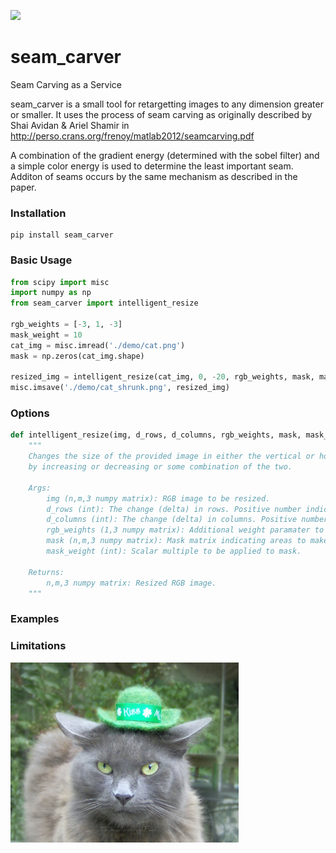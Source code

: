 <p>
  <img src="https://circleci.com/gh/dharness/seam_carving.svg?&style=shield">
</p>

# seam_carver
Seam Carving as a Service

seam_carver is a small tool for retargetting images to any dimension greater or smaller. It uses the process of seam carving as originally described by Shai Avidan & Ariel Shamir in http://perso.crans.org/frenoy/matlab2012/seamcarving.pdf

A combination of the gradient energy (determined with the sobel filter) and a simple color energy is used to determine the least important seam. Additon of seams occurs by the same mechanism as described in the paper.

### Installation

```
pip install seam_carver
```

### Basic Usage
``` python
from scipy import misc
import numpy as np
from seam_carver import intelligent_resize

rgb_weights = [-3, 1, -3]
mask_weight = 10
cat_img = misc.imread('./demo/cat.png')
mask = np.zeros(cat_img.shape)

resized_img = intelligent_resize(cat_img, 0, -20, rgb_weights, mask, mask_weight)
misc.imsave('./demo/cat_shrunk.png', resized_img)
```

### Options

``` python
def intelligent_resize(img, d_rows, d_columns, rgb_weights, mask, mask_weight):
    """
    Changes the size of the provided image in either the vertical or horizontal direction,
    by increasing or decreasing or some combination of the two.

    Args:
        img (n,m,3 numpy matrix): RGB image to be resized.
        d_rows (int): The change (delta) in rows. Positive number indicated insertions, negative is removal.
        d_columns (int): The change (delta) in columns. Positive number indicated insertions, negative is removal.
        rgb_weights (1,3 numpy matrix): Additional weight paramater to be applied to pixels.
        mask (n,m,3 numpy matrix): Mask matrix indicating areas to make more or less likely for removal.
        mask_weight (int): Scalar multiple to be applied to mask.

    Returns:
        n,m,3 numpy matrix: Resized RGB image.
    """
```

### Examples

### Limitations

![Alt text](/demo/cat.png?raw=true "Optional Title")